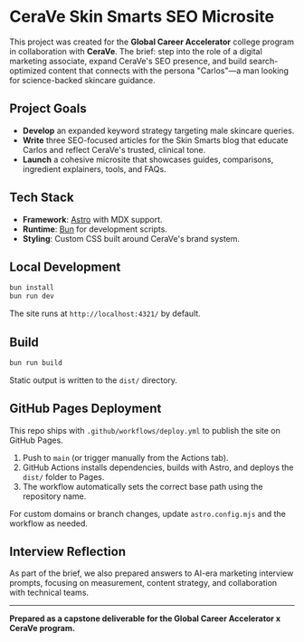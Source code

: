# CeraVe Skin Smarts SEO Microsite

This project was created for the **Global Career Accelerator** college program in collaboration with **CeraVe**. The brief: step into the role of a digital marketing associate, expand CeraVe's SEO presence, and build search-optimized content that connects with the persona "Carlos"—a man looking for science-backed skincare guidance.

## Project Goals

- **Develop** an expanded keyword strategy targeting male skincare queries.
- **Write** three SEO-focused articles for the Skin Smarts blog that educate Carlos and reflect CeraVe's trusted, clinical tone.
- **Launch** a cohesive microsite that showcases guides, comparisons, ingredient explainers, tools, and FAQs.

## Tech Stack

- **Framework**: [Astro](https://astro.build/) with MDX support.
- **Runtime**: [Bun](https://bun.sh/) for development scripts.
- **Styling**: Custom CSS built around CeraVe's brand system.

## Local Development

```bash
bun install
bun run dev
```

The site runs at `http://localhost:4321/` by default.

## Build

```bash
bun run build
```

Static output is written to the `dist/` directory.

## GitHub Pages Deployment

This repo ships with `.github/workflows/deploy.yml` to publish the site on GitHub Pages.

1. Push to `main` (or trigger manually from the Actions tab).
2. GitHub Actions installs dependencies, builds with Astro, and deploys the `dist/` folder to Pages.
3. The workflow automatically sets the correct base path using the repository name.

For custom domains or branch changes, update `astro.config.mjs` and the workflow as needed.

## Interview Reflection

As part of the brief, we also prepared answers to AI-era marketing interview prompts, focusing on measurement, content strategy, and collaboration with technical teams.

---

**Prepared as a capstone deliverable for the Global Career Accelerator x CeraVe program.**
